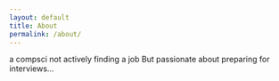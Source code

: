 ```yaml
---
layout: default
title: About
permalink: /about/
---
```


a compsci not actively finding a job
But passionate about preparing for interviews...

